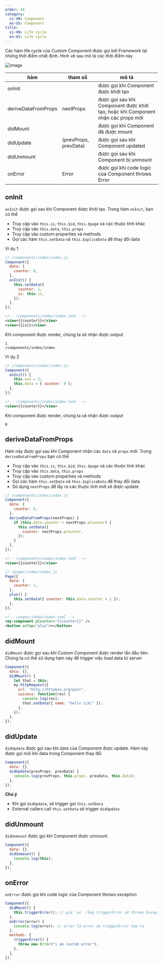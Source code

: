 ```yaml
---
order: 44
category:
  vi-VN: Component
  en-US: Component
title:
  vi-VN: Life cycle
  en-US: Life cycle
---
```


Các hàm life cycle của Custom Component được gọi bởi Framework tại những thời điểm nhất định.
Hình vẽ sau mô tả các thời điểm này

![image](https://gw.alipayobjects.com/zos/skylark-tools/public/files/bdaab100786e03cf78914b9a1207cfe3.png)

| hàm                 | tham số               | mô tả                                                                           |
| ------------------- | --------------------- | ------------------------------------------------------------------------------- |
| onInit              |                       | được gọi khi Component được khởi tạo                                            |
| deriveDataFromProps | nextProps             | được gọi sau khi Component được khởi tạo, hoặc khi Component nhận các props mới |
| didMount            |                       | được gọi khi Component đã được mount                                            |
| didUpdate           | (prevProps, prevData) | được gọi sau khi Component updated                                              |
| didUnmount          |                       | được gọi sau khi Component bị unmount                                           |
| onError             | Error                 | được gọi khi code logic của Component throws Error                              |

## onInit

`onInit` được gọi sau khi Component được khởi tạo. Trong hàm `onInit`, bạn có thể

- Truy cập vào `this.is`, `this.$id`, `this.$page` và các thuộc tính khác
- Truy cập vào `this.data`, `this.props`
- Truy cập vào custom properties và methods
- Gọi các hàm `this.setData` và `this.$spliceData` để thay đổi data

Ví dụ 1

```js
// /components/index/index.js
Component({
  data: {
    counter: 0,
  },
  onInit() {
    this.setData({
      counter: 1,
      is: this.is,
    });
  },
});
```

```xml
<!-- /components/index/index.txml -->
<view>{{counter}}</view>
<view>{{is}}</view>
```

Khi component được render, chúng ta sẽ nhận được output

```
1
/components/index/index
```

Ví dụ 2

```js
// /components/index/index.js
Component({
  onInit() {
    this.xxx = 2;
    this.data = { counter: 0 };
  },
});
```

```xml
<!-- /components/index/index.txml -->
<view>{{counter}}</view>
```

Khi component được render, chúng ta sẽ nhận được output

```
0
```

## deriveDataFromProps

Hàm này được gọi sau khi Component nhận các `data` và `props` mới. Trong `deriveDataFromProps` bạn có thể

- Truy cập vào `this.is`, `this.$id`, `this.$page` và các thuộc tính khác
- Truy cập vào `this.data`, `this.props`
- Truy cập vào custom properties và methods
- Gọi các hàm `this.setData` và `this.$spliceData` để thay đổi data
- Sử dụng `nextProps` để lấy ra các thuộc tính mới sẽ được update

```js
// /components/index/index.js
Component({
  data: {
    counter: 5,
  },
  deriveDataFromProps(nextProps) {
    if (this.data.counter < nextProps.pCounter) {
      this.setData({
        counter: nextProps.pCounter,
      });
    }
  },
});
```

```xml
<!-- /components/index/index.txml -->
<view>{{counter}}</view>
```

```js
// /pages/index/index.js
Page({
  data: {
    counter: 1,
  },
  plus() {
    this.setData({ counter: this.data.counter + 1 });
  },
});
```

```xml
<!-- /pages/index/index.txml -->
<my-component pCounter="{{counter}}" />
<button onTap="plus">+</button>
```

## didMount

`didMount` được gọi sau khi Custom Component được render lần đầu tiên. Chúng ta có thể sử dụng hàm này để trigger việc load data từ server

```js
Component({
  data: {},
  didMount() {
    let that = this;
    my.httpRequest({
      url: "http://httpbin.org/post",
      success: function(res) {
        console.log(res);
        that.setData({ name: "hello tiki" });
      },
    });
  },
});
```

## didUpdate

`didUpdate` được gọi sau khi data của Component được update. Hàm này được gọi mõi khi data trong Component thay đổi

```js
Component({
  data: {},
  didUpdate(prevProps, prevData) {
    console.log(prevProps, this.props, prevData, this.data);
  },
});
```

**Chú ý**

- Khi gọi `didUpdate`, sẽ trigger gọi `this.setData`
- External callers call `this.setData` sẽ trigger `didUpdate`

## didUnmount

`didUnmount` được gọi khi Component được unmount.

```js
Component({
  data: {},
  didUnmount() {
    console.log(this);
  },
});
```

## onError

`onError` được gọi khi code logic của Component throws exception

```js
Component({
  didMount() {
    this.triggerError(); // giả sử rằng triggerError sẽ throws Exception
  },
  onError(error) {
    console.log(error); // error là error do triggerError tạo ra
  },
  methods: {
    triggerError() {
      throw new Error("i am custom error");
    },
  },
});
```

